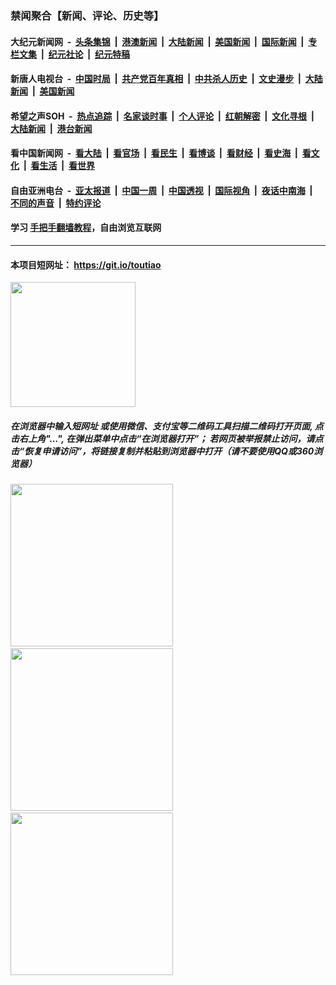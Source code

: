 ### 禁闻聚合【新闻、评论、历史等】

#### 大纪元新闻网 &nbsp;-&nbsp; [头条集锦](indexes/E头条集锦.md?t=03121202) &nbsp;|&nbsp; [港澳新闻](indexes/E港澳新闻.md?t=03121202)  &nbsp;|&nbsp; [大陆新闻](indexes/E大陆新闻.md?t=03121202) &nbsp;|&nbsp; [美国新闻](indexes/E美国新闻.md?t=03121202) &nbsp;|&nbsp; [国际新闻](indexes/E国际新闻.md?t=03121202) &nbsp;|&nbsp; [专栏文集](indexes/E专栏文集.md?t=03121202) &nbsp;|&nbsp; [纪元社论](indexes/E纪元社论.md?t=03121202) &nbsp;|&nbsp; [纪元特稿](indexes/E纪元特稿.md?t=03121202) 

#### 新唐人电视台 &nbsp;-&nbsp; [中国时局](indexes/N中国时局.md?t=03121202) &nbsp;|&nbsp; [共产党百年真相](indexes/N共产党百年真相.md?t=03121202) &nbsp;|&nbsp; [中共杀人历史](indexes/N中共杀人历史.md?t=03121202) &nbsp;|&nbsp; [文史漫步](indexes/N文史漫步.md?t=03121202) &nbsp;|&nbsp; [大陆新闻](indexes/N大陆新闻.md?t=03121202) &nbsp;|&nbsp; [美国新闻](indexes/N美国新闻.md?t=03121202)

#### 希望之声SOH &nbsp;-&nbsp; [热点追踪](indexes/H热点追踪.md?t=03121202) &nbsp;|&nbsp; [名家谈时事](indexes/H名家谈时事.md?t=03121202) &nbsp;|&nbsp; [个人评论](indexes/H个人评论.md?t=03121202)  &nbsp;|&nbsp; [红朝解密](indexes/H红朝解密.md?t=03121202) &nbsp;|&nbsp; [文化寻根](indexes/H文化寻根.md?t=03121202) &nbsp;|&nbsp; [大陆新闻](indexes/H大陆新闻.md?t=03121202) &nbsp;|&nbsp; [港台新闻](indexes/H港台新闻.md?t=03121202)

#### 看中国新闻网 &nbsp;-&nbsp; [看大陆](indexes/S看大陆.md?t=03121202) &nbsp;|&nbsp; [看官场](indexes/S看官场.md?t=03121202) &nbsp;|&nbsp; [看民生](indexes/S看民生.md?t=03121202)  &nbsp;|&nbsp; [看博谈](indexes/S看博谈.md?t=03121202) &nbsp;|&nbsp; [看财经](indexes/S看财经.md?t=03121202) &nbsp;|&nbsp; [看史海](indexes/S看史海.md?t=03121202) &nbsp;|&nbsp; [看文化](indexes/S看文化.md?t=03121202) &nbsp;|&nbsp; [看生活](indexes/S看生活.md?t=03121202) &nbsp;|&nbsp; [看世界](indexes/S看世界.md?t=03121202)

#### 自由亚洲电台 &nbsp;-&nbsp; [亚太报道](indexes/R亚太报道.md?t=03121202) &nbsp;|&nbsp; [中国一周](indexes/R中国一周.md?t=03121202) &nbsp;|&nbsp; [中国透视](indexes/R中国透视.md?t=03121202)  &nbsp;|&nbsp; [国际视角](indexes/R国际视角.md?t=03121202) &nbsp;|&nbsp; [夜话中南海](indexes/R夜话中南海.md?t=03121202) &nbsp;|&nbsp; [不同的声音](indexes/R不同的声音.md?t=03121202) &nbsp;|&nbsp; [特约评论](indexes/R特约评论.md?t=03121202)

#### 学习 [手把手翻墙教程](https://github.com/gfw-breaker/guides/wiki)，自由浏览互联网

----

#### 本项目短网址： https://git.io/toutiao
<img src="https://raw.githubusercontent.com/gfw-breaker/banned-news/master/scripts/img/qr.png" width="200px"/>  

##### 在浏览器中输入短网址 或使用微信、支付宝等二维码工具扫描二维码打开页面, 点击右上角"...", 在弹出菜单中点击“在浏览器打开”； 若网页被举报禁止访问，请点击“恢复申请访问”，将链接复制并粘贴到浏览器中打开（请不要使用QQ或360浏览器）

<img src="https://raw.githubusercontent.com/gfw-breaker/banned-news/master/scripts/img/1.png" width="260px"/> &nbsp; <img src="https://raw.githubusercontent.com/gfw-breaker/banned-news/master/scripts/img/2.png" width="260px"/> &nbsp; <img src="https://raw.githubusercontent.com/gfw-breaker/banned-news/master/scripts/img/3.png" width="260px"/>
